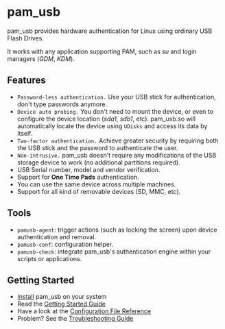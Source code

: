 pam\_usb
========

pam\_usb provides hardware authentication for Linux using ordinary USB Flash Drives.

It works with any application supporting PAM, such as _su_ and login managers (_GDM_, _KDM_).

Features
--------

* `Password-less authentication.` Use your USB stick for authentication, don't type passwords anymore.
* `Device auto probing.` You don't need to mount the device, or even to configure the device location (_sda1_, _sdb1_, etc). pam\_usb.so will automatically locate the device using `UDisks` and access its data by itself.
* `Two-factor authentication.` Achieve greater security by requiring both the USB stick and the password to authenticate the user.
* `Non-intrusive.` pam\_usb doesn't require any modifications of the USB storage device to work (no additional partitions required).
* USB Serial number, model and vendor verification.
* Support for **One Time Pads** authentication.
* You can use the same device across multiple machines.
* Support for all kind of removable devices (SD, MMC, etc).

Tools
-----
* `pamusb-agent`: trigger actions (such as locking the screen) upon device authentication and removal.
* `pamusb-conf`: configuration helper.
* `pamusb-check`: integrate pam\_usb's authentication engine within your scripts or applications.

Getting Started
----------------
* [Install](https://wiki.github.com/aluzzardi/pam_usb/Install) pam_usb on your system
* Read the [Getting Started Guide](https://wiki.github.com/aluzzardi/pam_usb/Getting-Started)
* Have a look at the [Configuration File Reference](https://wiki.github.com/aluzzardi/pam_usb/Configuration)
* Problem? See the [Troubleshooting Guide](https://wiki.github.com/aluzzardi/pam_usb/Troubleshooting)
